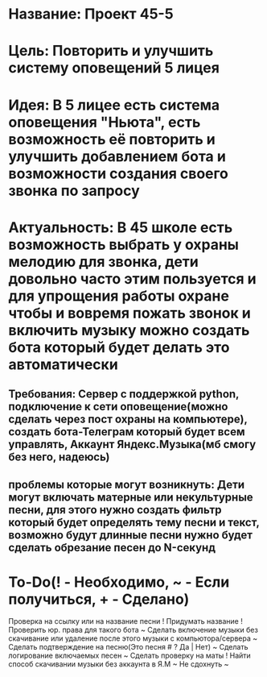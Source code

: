 # Название: Проект 45-5
# Цель: Повторить и улучшить систему оповещений 5 лицея

# Идея: В 5 лицее есть система оповещения "Ньюта", есть возможность её повторить и улучшить добавлением бота и возможности создания своего звонка по запросу

# Актуальность: В 45 школе есть возможность выбрать у охраны мелодию для звонка, дети довольно часто этим пользуется и для упрощения работы охране чтобы и вовремя пожать звонок и включить музыку можно создать бота который будет делать это автоматически

## Требования: Сервер с поддержкой python, подключение к сети оповещение(можно сделать через пост охраны на компьютере), создать бота-Телеграм который будет всем управлять, Аккаунт Яндекс.Музыка(мб смогу без него, надеюсь)

## проблемы которые могут возникнуть: Дети могут включать матерные или некультурные песни, для этого нужно создать фильтр который будет определять тему песни и текст, возможно будут длинные песни нужно будет сделать обрезание песен до N-секунд

# To-Do(! - Необходимо, ~ - Если получиться, + - Сделано)
Проверка на ссылку или на название песни !
Придумать название !
Проверить юр. права для такого бота ~
Сделать включение музыки без скачивание или удаление после этого музыки с компьютора/сервера ~
Сделать подтверждение на песню(Это песня # ? Да | Нет) ~
Сделать логирование включаемых песен ~
Сделать проверку на маты !
Найти способ скачивании музыки без аккаунта в Я.М ~
Не сдохнуть ~
